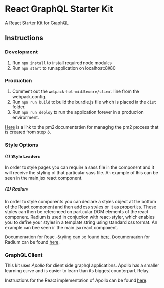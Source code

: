 # React GraphQL Starter Kit
A React Starter Kit for GraphQL


## Instructions

### Development
1. Run `npm install` to install required node modules
2. Run `npm start` to run application on localhost:8080

### Production
1. Comment out the `webpack-hot-middleware/client` line from the webpack.config.
2. Run `npm run build` to build the bundle.js file which is placed in the `dist` folder.
3. Run `npm run deploy` to run the application forever in a production environment.

[Here][1] is a link to the pm2 documentation for managing the pm2 process that is created from step 3.

### Style Options

#### (1) Style Loaders
In order to style pages you can require a sass file in the component and it will
receive the styling of that particular sass file. An example of this can be seen in the main.jsx
react component.

##### (2) Radium
In order to style components you can declare a styles object at the bottom of the
React component and then add css styles on it as properties. These styles can then
be referenced on particular DOM elements of the react component. Radium is used in
conjuction with react-styler, which enables you to define your styles in a template
string using standard css format. An example can bee seen in the main.jsx react component.

Documentation for React-Styling can be found [here][2].
Documentation for Radium can be found [here][3].

### GraphQL Client
This kit uses *Apollo* for client side graphql applications. Apollo has a smaller learning curve
and is easier to learn than its biggest counterpart, Relay.

Instructions for the React implementation of Apollo can be found [here][4].

[1]: https://github.com/Unitech/pm2
[2]: https://github.com/halt-hammerzeit/react-styling
[3]: https://github.com/FormidableLabs/radium
[4]: http://dev.apollodata.com/react/